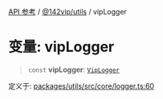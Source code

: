 [API 参考](../../../index.md) / [@142vip/utils](../index.md) / vipLogger

# 变量: vipLogger

> `const` **vipLogger**: [`VipLogger`](../classes/VipLogger.md)

定义于: [packages/utils/src/core/logger.ts:60](https://github.com/142vip/core-x/blob/67692efe75f30bef8a4893bf3d01dbe094be97e2/packages/utils/src/core/logger.ts#L60)
